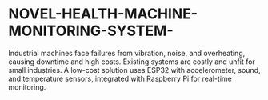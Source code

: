 # NOVEL-HEALTH-MACHINE-MONITORING-SYSTEM-
Industrial machines face failures from vibration, noise, and overheating, causing downtime and high costs. Existing systems are costly and unfit for small industries. A low-cost solution uses ESP32 with accelerometer, sound, and temperature sensors, integrated with Raspberry Pi for real-time monitoring.
